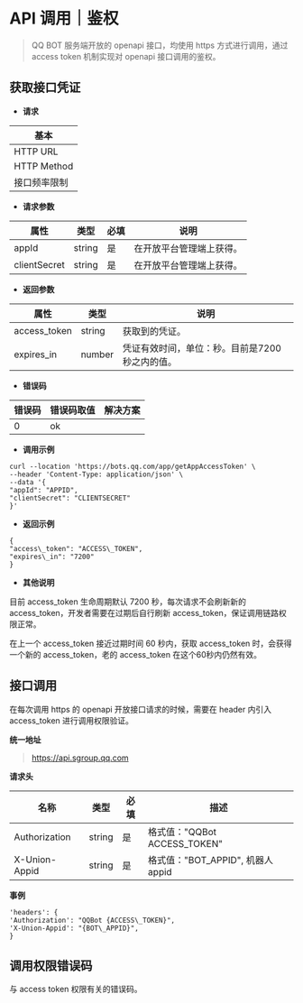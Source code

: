
# API 调用｜鉴权

> QQ BOT 服务端开放的 openapi 接口，均使用 https 方式进行调用，通过 access token 机制实现对 openapi 接口调用的鉴权。

## 获取接口凭证

- **请求**

| 基本 |
| --- |
| HTTP URL | https://bots.qq.com/app/getAppAccessToken |
| HTTP Method | POST |
| 接口频率限制 |      |

- **请求参数**

| **属性** | **类型** | **必填** | **说明** |
| --- | --- | --- | --- |
| appId | string | 是 | 在开放平台管理端上获得。 |
| clientSecret | string | 是 | 在开放平台管理端上获得。 |

- **返回参数**

| **属性** | **类型** | **说明** |
| --- | --- | --- |
| access\_token | string | 获取到的凭证。 |
| expires\_in | number | 凭证有效时间，单位：秒。目前是7200秒之内的值。 |

- **错误码**

| **错误码** | **错误码取值** | **解决方案** |
| --- | --- | --- |
| 0 | ok | |

- **调用示例**

```
curl --location 'https://bots.qq.com/app/getAppAccessToken' \
--header 'Content-Type: application/json' \
--data '{
"appId": "APPID",
"clientSecret": "CLIENTSECRET"
}'
```

- **返回示例**
```
{
"access\_token": "ACCESS\_TOKEN",
"expires\_in": "7200"
}
```

- **其他说明**

目前 access\_token 生命周期默认 7200 秒，每次请求不会刷新新的 access\_token，开发者需要在过期后自行刷新 access\_token，保证调用链路权限正常。

在上一个 access\_token 接近过期时间 60 秒内，获取 access\_token 时，会获得一个新的 access\_token，老的 access\_token 在这个60秒内仍然有效。

## 接口调用

在每次调用 https 的 openapi 开放接口请求的时候，需要在 header 内引入 access\_token 进行调用权限验证。

**统一地址**

> https://api.sgroup.qq.com


**请求头**

| 名称 | 类型 | 必填 | 描述 |
| --- | --- | --- | --- |
| Authorization | string | 是 | 格式值："QQBot ACCESS\_TOKEN" |
| X-Union-Appid | string | 是 | 格式值："BOT\_APPID", 机器人 appid |

**事例**
```
'headers': {
'Authorization': "QQBot {ACCESS\_TOKEN}",
'X-Union-Appid': "{BOT\_APPID}",
}
```

## 调用权限错误码

与 access token 权限有关的错误码。
